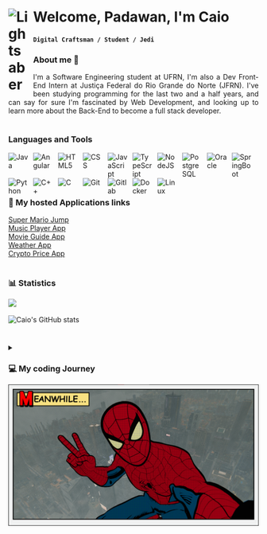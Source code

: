 # Welcome, Padawan, I'm Caio <img align="left" alt="Lightsaber" width="40px" style="padding-right: 10px;" src="https://img.icons8.com/color/480/null/lightsaber.png"/>

**`Digital Craftsman / Student / Jedi`**
<h3> About me 👔 </h3>

<p style="text-align: justify">
  I'm a Software Engineering student at UFRN, I'm also a Dev Front-End Intern at Justiça Federal do Rio Grande do Norte (JFRN). I've been studying programming for the last two and a half years, and can say for sure I'm fascinated by Web Development, and looking up to learn more about the Back-End to become a full stack developer.
</p>


#

### Languages and Tools
<img align="left" alt="Java" width="40px" style="padding-right: 10px;" src="https://cdn.jsdelivr.net/gh/devicons/devicon/icons/java/java-original.svg"/>
<img align="left" alt="Angular" width="40px" style="padding-right: 10px;" src="https://cdn.jsdelivr.net/gh/devicons/devicon/icons/angularjs/angularjs-plain.svg"/>
<img align="left" alt="HTML5" width="40px" style="padding-right: 10px;" src="https://cdn.jsdelivr.net/gh/devicons/devicon/icons/html5/html5-original.svg"/>
<img align="left" alt="CSS" width="40px" style="padding-right: 10px;" src="https://cdn.jsdelivr.net/gh/devicons/devicon/icons/css3/css3-original.svg"/>
<img align="left" alt="JavaScript" width="40px" style="padding-right: 10px;" src="https://cdn.jsdelivr.net/gh/devicons/devicon/icons/javascript/javascript-plain.svg"/>
<img align="left" alt="TypeScript" width="40px" style="padding-right: 10px;" src="https://cdn.jsdelivr.net/gh/devicons/devicon/icons/typescript/typescript-plain.svg" />
<img align="left" alt="NodeJS" width="40px" style="padding-right: 10px;" src="https://cdn.jsdelivr.net/gh/devicons/devicon/icons/nodejs/nodejs-original.svg" />
<img align="left" alt="PostgreSQL" width="40px" style="padding-right: 10px;" src="https://cdn.jsdelivr.net/gh/devicons/devicon/icons/postgresql/postgresql-original.svg" />
<img align="left" alt="Oracle" width="40px" style="padding-right: 10px;" src="https://cdn.jsdelivr.net/gh/devicons/devicon/icons/oracle/oracle-original.svg" />
<img align="left" alt="SpringBoot" width="40px" style="padding-right: 10px;" src="https://cdn.jsdelivr.net/gh/devicons/devicon/icons/spring/spring-original.svg" />
<img align="left" alt="Python" width="40px" style="padding-right: 10px;" src="https://cdn.jsdelivr.net/gh/devicons/devicon/icons/python/python-original.svg" />   
<img align="left" alt="C++" width="40px" style="padding-right: 10px;" src="https://cdn.jsdelivr.net/gh/devicons/devicon/icons/cplusplus/cplusplus-original.svg"/>
<img align="left" alt="C" width="40px" style="padding-right: 10px;" src="https://cdn.jsdelivr.net/gh/devicons/devicon/icons/c/c-original.svg" />
<img align="left" alt="Git" width="40px" style="padding-right: 10px;" src="https://cdn.jsdelivr.net/gh/devicons/devicon/icons/git/git-original.svg" />
<img align="left" alt="Gitlab" width="40px" style="padding-right: 10px;" src="https://cdn.jsdelivr.net/gh/devicons/devicon/icons/gitlab/gitlab-original.svg" />         
<img align="left" alt="Docker" width="40px" style="padding-right: 10px;" src="https://cdn.jsdelivr.net/gh/devicons/devicon/icons/docker/docker-original.svg" />
<img align="left" alt="Linux" width="40px" style="padding-right: 10px;" src="https://cdn.jsdelivr.net/gh/devicons/devicon/icons/linux/linux-original.svg" />

<br>
<br>
<br>

#
### 🔗 My hosted Applications links
[Super Mario Jump](https://caiovitordm.github.io/Super-Mario-Jump/index.html)<br>
[Music Player App](https://caiovitordm.github.io/Music-Player-App/index.html)<br>
[Movie Guide App](https://caiovitordm.github.io/Movie-Guide-App/Movie%20Guide%20App/index.html)<br>
[Weather App](https://caiovitordm.github.io/Weather-App/Weather%20app/index.html)<br>
[Crypto Price App](https://caiovitordm.github.io/Crypto-Price-App/Crypto%20Price%20App/index.html)

#



### 📊 Statistics
<img width="300" src="https://github-readme-stats.vercel.app/api/top-langs/?username=CaioVitorDM&layout=compact&theme=dracula">

![Caio's GitHub stats](https://github-readme-stats-sigma-five.vercel.app/api?username=CaioVitorDM&show_icons=true&theme=dracula)


#

<details align="left">
  <summary><h3>💻 My coding Journey</h3></summary>
  <p style="text-align: justify">
  I started coding since 2021, that was when I began my Software Engineering Journey. At the beginning, it was actually pretty difficult, since I didn't have any base at programming. So, the college began and at first, I learned Python on the first semester, the basics of programming like variables declaration, functions, etc. Then, I learned C, with C came memory management, structs, vectors, etc. And then came the great breakthrough, C++ changed my whole life as programmer, it was when I first met OOP and fell in love with it, with C++ I increased even more my developer's skills, working with OOP, data structures, librarys and started developing my first projects. In the middle time of all of this, I've also developed projects using IoT tools, such as ESP32 and Raspberry PI, some of them using NodeRED.
  <br>
  <br>
  In 2022, I was accepted in a Dev Internship at Justiça Federal do Rio Grande do Norte. There, I started learning Angular, HTML5, JavaScript, Java, Typescript, CSS and got better at my Git Versioning. And then, at 2023 I started studying Java at college, for a class called "Programming Language 2", working more with classes creation, packages, class methods, abstract classes, interfaces, etc. And at that class, I build my first Java and JavaFX application, you can find it at my repositories page, it's called "Media Player App".
  <br>
  <br>
  It hasn't been an easy journey, since I didn't know a single thing about programming two years ago. But that's the padawan journey, right? We train and get better until we're good enough, that's my goal.
  </p>
</details>

<img src="spider-banner.png">
         

